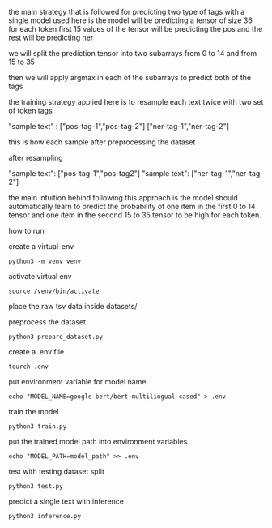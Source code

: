 the main strategy that is followed for predicting two type of tags with a single model used here is
the model will be predicting a tensor of size 36 for each token 
first 15 values of the tensor will be predicting the pos and the rest will be predicting ner 

we will split the prediction tensor into two subarrays from 0 to 14 and from 15 to 35 

then we will apply argmax in each of the subarrays to predict both of the tags

the training strategy applied here is to resample each text twice with two set of token tags 

"sample text" : ["pos-tag-1","pos-tag-2"] ["ner-tag-1","ner-tag-2"]

this is how each sample after preprocessing the dataset

after resampling 

"sample text": ["pos-tag-1","pos-tag2"]
"sample text": ["ner-tag-1","ner-tag-2"]

the main intuition behind following this approach is the model should automatically learn to predict the probability of one item in the first 0 to 14 tensor and one item in the second 15 to 35 tensor to be high for each token.

how to run

create a virtual-env
```
python3 -m venv venv
```

activate virtual env 
```
source /venv/bin/activate
```

place the raw tsv data inside datasets/

preprocess the dataset
```
python3 prepare_dataset.py
```

create a .env file
```
tourch .env
```
put environment variable for model name 
```
echo "MODEL_NAME=google-bert/bert-multilingual-cased" > .env
```
train the model
```
python3 train.py
```

put the trained model path into environment variables
```
echo "MODEL_PATH=model_path" >> .env
```

test with testing dataset split

```
python3 test.py
```

predict a single text with inference

```
python3 inference.py
```